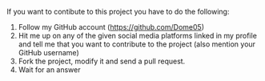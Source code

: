 If you want to contibute to this project you have to do the following:

1. Follow my GitHub account (https://github.com/Dome05)
2. Hit me up on any of the given social media platforms linked in my profile and tell me that you want to contribute to the project (also mention your GitHub username)
3. Fork the project, modify it and send a pull request.
4. Wait for an answer

